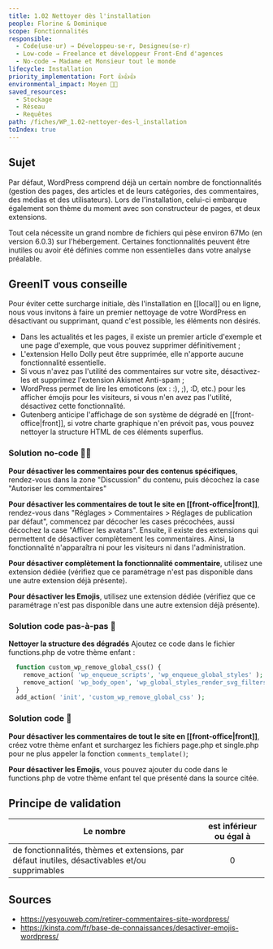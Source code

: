 ```yaml
---
title: 1.02 Nettoyer dès l'installation
people: Florine & Dominique
scope: Fonctionnalités
responsible:
  - Code(use·ur) → Développeu·se·r, Designeu(se·r)
  - Low-code → Freelance et développeur Front-End d'agences
  - No-code → Madame et Monsieur tout le monde
lifecycle: Installation
priority_implementation: Fort 👍👍👍
environmental_impact: Moyen 🌱🌱
saved_resources:
  - Stockage
  - Réseau
  - Requêtes
path: /fiches/WP_1.02-nettoyer-des-l_installation
toIndex: true
---
```


## Sujet

Par défaut, WordPress comprend déjà un certain nombre de fonctionnalités (gestion des pages, des articles et de leurs catégories, des commentaires, des médias et des utilisateurs). Lors de l'installation, celui-ci embarque également son thème du moment avec son constructeur de pages, et deux extensions.

Tout cela nécessite un grand nombre de fichiers qui pèse environ 67Mo (en version 6.0.3) sur l'hébergement.
Certaines fonctionnalités peuvent être inutiles ou avoir été définies comme non essentielles dans votre analyse préalable.

## GreenIT vous conseille

Pour éviter cette surcharge initiale, dès l'installation en [[local]] ou en ligne, nous vous invitons à faire un premier nettoyage de votre WordPress en désactivant ou supprimant, quand c'est possible, les éléments non désirés.

- Dans les actualités et les pages, il existe un premier article d'exemple et une page d'exemple, que vous pouvez supprimer définitivement ;
- L'extension Hello Dolly peut être supprimée, elle n'apporte aucune fonctionnalité essentielle.
- Si vous n'avez pas l'utilité des commentaires sur votre site, désactivez-les et supprimez l'extension Akismet Anti-spam ;
- WordPress permet de lire les emoticons (ex : :), ;), :D, etc.) pour les afficher émojis pour les visiteurs, si vous n'en avez pas l'utilité, désactivez cette fonctionnalité.
- Gutenberg anticipe l'affichage de son système de dégradé en [[front-office|front]], si votre charte graphique n'en prévoit pas, vous pouvez nettoyer la structure HTML de ces éléments superflus.

### Solution no-code 🌱🌱

**Pour désactiver les commentaires pour des contenus spécifiques**, rendez-vous dans la zone "Discussion" du contenu, puis décochez la case "Autoriser les commentaires"

**Pour désactiver les commentaires de tout le site en [[front-office|front]]**, rendez-vous dans "Réglages > Commentaires > Réglages de publication par défaut", commencez par décocher les cases précochées, aussi décochez la case "Afficer les avatars". Ensuite, il existe des extensions qui permettent de désactiver complètement les commentaires. Ainsi, la fonctionnalité n'apparaîtra ni pour les visiteurs ni dans l'administration.

**Pour désactiver complètement la fonctionnalité commentaire**, utilisez une extension dédiée (vérifiez que ce paramétrage n'est pas disponible dans une autre extension déjà présente).

**Pour désactiver les Emojis**, utilisez une extension dédiée (vérifiez que ce paramétrage n'est pas disponible dans une autre extension déjà présente).

### Solution code pas-à-pas 🌱

**Nettoyer la structure des dégradés**
Ajoutez ce code dans le fichier functions.php de votre thème enfant :

```php
  function custom_wp_remove_global_css() {
    remove_action( 'wp_enqueue_scripts', 'wp_enqueue_global_styles' );
    remove_action( 'wp_body_open', 'wp_global_styles_render_svg_filters' );
  }
  add_action( 'init', 'custom_wp_remove_global_css' );
```

### Solution code 🌱

**Pour désactiver les commentaires de tout le site en [[front-office|front]]**, créez votre thème enfant et surchargez les fichiers page.php et single.php pour ne plus appeler la fonction `comments_template()`;

**Pour désactiver les Emojis**, vous pouvez ajouter du code dans le functions.php de votre thème enfant tel que présenté dans la source citée.

## Principe de validation

| Le nombre                                                                                       | est inférieur ou égal à |
| ----------------------------------------------------------------------------------------------- | :---------------------: |
| de fonctionnalités, thèmes et extensions, par défaut inutiles, désactivables et/ou supprimables |            0            |

## Sources

- https://yesyouweb.com/retirer-commentaires-site-wordpress/
- https://kinsta.com/fr/base-de-connaissances/desactiver-emojis-wordpress/

